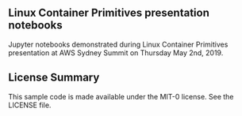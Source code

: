 ## Linux Container Primitives presentation notebooks

Jupyter notebooks demonstrated during Linux Container Primitives presentation at AWS Sydney Summit on Thursday May 2nd, 2019.

## License Summary

This sample code is made available under the MIT-0 license. See the LICENSE file.
